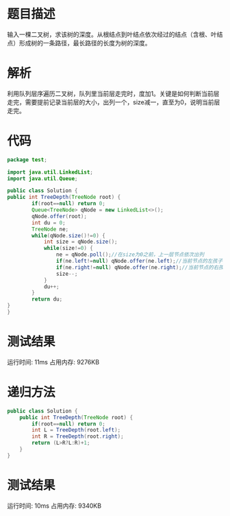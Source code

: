 # 题目描述
输入一棵二叉树，求该树的深度。从根结点到叶结点依次经过的结点（含根、叶结点）形成树的一条路径，最长路径的长度为树的深度。
# 解析
利用队列层序遍历二叉树，队列里当前层走完时，度加1。关键是如何判断当前层走完，需要提前记录当前层的大小，出列一个，size减一，直至为0，说明当前层走完。
# 代码
```java
package test;

import java.util.LinkedList;
import java.util.Queue;

public class Solution {
public int TreeDepth(TreeNode root) {
        if(root==null) return 0;
        Queue<TreeNode> qNode = new LinkedList<>();
        qNode.offer(root);
        int du = 0;
        TreeNode ne;
        while(qNode.size()!=0) {
        	int size = qNode.size();
        	while(size!=0) {
        		ne = qNode.poll();//在size为0之前，上一层节点依次出列
        		if(ne.left!=null) qNode.offer(ne.left);//当前节点的左孩子入列
        		if(ne.right!=null) qNode.offer(ne.right);//当前节点的右孩子入列
        		size--;
        	}
        	du++;
        }
        return du;
}
}
```
# 测试结果
运行时间: 11ms 占用内存: 9276KB
# 递归方法
```java
public class Solution {
    public int TreeDepth(TreeNode root) {
        if(root==null) return 0;
        int L = TreeDepth(root.left);        
        int R = TreeDepth(root.right);
        return (L>R?L:R)+1;
    }
}
```
# 测试结果
运行时间: 10ms 占用内存: 9340KB
